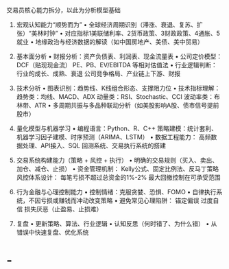 
交易员核心能力拆分，以此为分析模型基础

1. 宏观认知能力“顺势而为”
• 全球经济周期识别（滞涨、衰退、复苏、扩张）“美林时钟”
• 对应指标1美联储利率、2货币政策、3财政政策、4通胀、5就业
• 地缘政治与经济数据的解读（如中国房地产、美债、美中贸易）

2. 基本面分析
• 财报分析：资产负债表、利润表、现金流量表
• 公司定价模型：
   DCF（贴现现金流）
   PE、PB、EV/EBITDA 等相对估值法
• 行业逻辑判断：
   行业的成长、成熟、衰退
   公司竞争格局、产业链上下游、财报

3. 技术分析
• 图表识别：趋势线、K线组合形态、支撑阻力位
• 技术指标理解：
   趋势类：均线、MACD、ADX
   动量类：RSI、Stochastic、CCI
   波动率类：布林带、ATR
• 多周期共振与多品种联动分析（如美股影响A股、债市信号提前股市）


4. 量化模型与机器学习
• 编程语言：Python、R、C++
   策略建模：统计套利、机器学习因子建模、时序预测（ARIMA、LSTM）
• 数据工程能力：
   高频数据处理、API接入、SQL
   回测系统、交易执行系统的搭建


5. 交易系统构建能力（策略 + 风控 + 执行）
• 明确的交易规则（买入、卖出、加仓、减仓、止损）
• 资金管理机制：
    Kelly公式、固定比例法、反马丁策略
    风控体系设计：
    每笔亏损不超过总资金的1%-2%
    最大回撤控制在可承受范围



6. 行为金融与心理控制能力
• 控制情绪：克服贪婪、恐惧、FOMO
• 自律执行系统，不因亏损或赚钱而冲动改变策略
• 避免常见心理陷阱：
    锚定偏误
    过度自信
    损失厌恶（止盈易、止损难）


7. 复盘
• 更新策略、算法、行业逻辑
• 认知反思（何时错了、为什么错）
• 从错误中快速复盘、优化系统

# -

